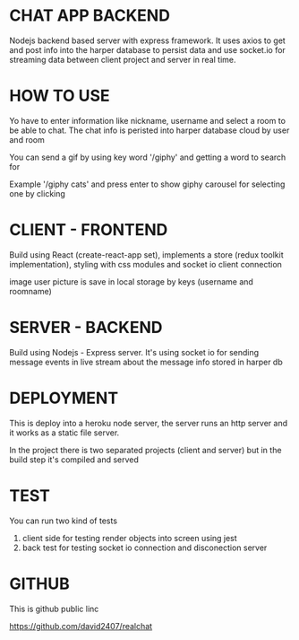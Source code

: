 # CHAT APP BACKEND

Nodejs backend based server with express framework. It uses axios to get and post info into the harper database to persist data and use socket.io for streaming data between client project and server in real time.

# HOW TO USE

Yo have to enter information like nickname, username and select a room to be able to chat. The chat info is peristed into harper database cloud by user and room

You can send a gif by using key word '/giphy' and getting a word to search for

Example '/giphy cats' and press enter to show giphy carousel for selecting one by clicking

# CLIENT - FRONTEND

Build using React (create-react-app set), implements a store (redux toolkit implementation), styling with css modules and socket io client connection

image user picture is save in local storage by keys (username and roomname)

# SERVER - BACKEND

Build using Nodejs - Express server. It's using socket io for sending message events in live stream about the message info stored in harper db
# DEPLOYMENT

This is deploy into a heroku node server, the server runs an http server and it works as a static file server.

In the project there is two separated projects (client and server) but in the build step it's compiled and served 

# TEST

You can run two kind of tests
1. client side for testing render objects into screen using jest 
2. back test for testing socket io connection and disconection server

# GITHUB

This is github public linc

https://github.com/david2407/realchat


